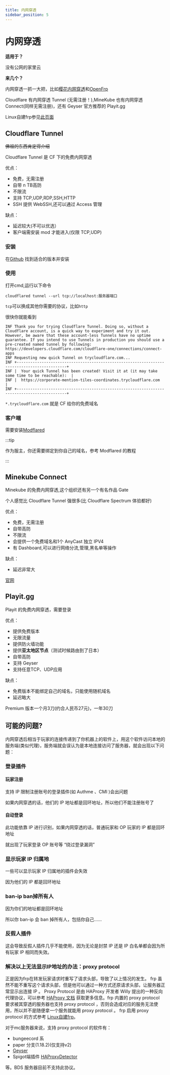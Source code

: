 ```yaml
---
title: 内网穿透
sidebar_position: 5
---
```


# 内网穿透

**适用于？**

没有公网的家里云

**来几个？**

内网穿透一抓一大把，比如[樱花内网穿透](https://www.natfrp.com/)和[OpenFrp](https://www.openfrp.net/)

Cloudflare 有内网穿透 Tunnel (无需注册！),MineKube 也有内网穿透 Connect(同样无需注册)，还有 Geyser 官方推荐的 Playit.gg

Linux自建frp参见[此页面](https://nitwikit.yizhan.wiki/advance/Linux/frp)

## Cloudflare Tunnel

~~佛祖的东西肯定得介绍~~

Cloudflare Tunnel 是 CF 下的免费内网穿透

优点：

* 免费，无需注册
* 自带 n TB高防
* 不限流
* 支持 TCP,UDP,RDP,SSH,HTTP
* SSH 提供 WebSSH,还可以通过 Access 管理

缺点：

* 延迟较大(不可以优选）
* 客户端需安装 mod 才能进入(仅限 TCP,UDP)

### 安装

在[Github](https://github.com/cloudflare/cloudflared/releases) 找到适合的版本并安装

### 使用

打开cmd,运行以下命令

```shell
cloudflared tunnel --url tcp://localhost:服务器端口
```

`tcp`可以换成其他你需要的协议，比如`http`

很快你就能看到

<!--markdownlint-disable line-length-->

```text
INF Thank you for trying Cloudflare Tunnel. Doing so, without a Cloudflare account, is a quick way to experiment and try it out. However, be aware that these account-less Tunnels have no uptime guarantee. If you intend to use Tunnels in production you should use a pre-created named tunnel by following: https://developers.cloudflare.com/cloudflare-one/connections/connect-apps
INF Requesting new quick Tunnel on trycloudflare.com...
INF +--------------------------------------------------------------------------------------------+
INF |  Your quick Tunnel has been created! Visit it at (it may take some time to be reachable):  |
INF |  https://corporate-mention-tiles-coordinates.trycloudflare.com                             |
INF +--------------------------------------------------------------------------------------------+
```

`*.trycloudflare.com` 就是 CF 给你的免费域名

<!--markdownlint-disable line-length-->

### 客户端

需要安装[Modflared](https://modrinth.com/mod/modflared)

:::tip

作为服主，你还需要绑定到你自己的域名，参考 Modflared 的教程

:::

## Minekube Connect

Minekube 的免费内网穿透,这个组织还有另一个有名作品 Gate

个人感觉比 Cloudflare Tunnel 强很多(比 Cloudflare Spectrum 体验都好)

优点：

* 免费，无需注册
* 自带高防
* 不限流
* 会提供一个免费域名和1个 AnyCast 独立 IPV4
* 有 Dashboard,可以进行网络分流,管理,黑名单等操作

缺点：

* 延迟非常大

[官网](https://connect.minekube.com/)

## Playit.gg

Playit 的免费内网穿透，需要登录

优点：

* 提供免费版本
* 无限流量
* 提供防火墙功能
* 提供**亚太地区节点**（测试时候路由到了日本）
* 自带高防
* 支持 Geyser
* 支持任意TCP、UDP应用

缺点：

* 免费版本不能绑定自己的域名，只能使用随机域名
* 延迟略大

Premium 版本一个月3刀(约合人民币27元)，一年30刀

## 可能的问题?

内网穿透后相当于玩家的连接传递到了你机器上的软件上，用这个软件访问本地的服务端(类似代理)，服务端就会误认为是本地连接访问了服务器，就会出现以下问题：

### 登录插件

#### 玩家注册

支持 IP 限制注册账号的登录插件(如 Authme 、CMI )会出问题

如果内网穿透的话，他们的 IP 地址都是回环地址，所以他们不能注册账号了

#### 自动登录

此功能依靠 IP 进行识别，如果内网穿透的话，普通玩家和 OP 玩家的 IP 都是回环地址

就出现了玩家登录 OP 账号等 “绕过登录漏洞”

### 显示玩家 IP 归属地

一些可以显示玩家 IP 归属地的插件会失效

因为他们的 IP 都是回环地址

### ban-ip ban掉所有人

因为你们的地址都是回环地址

所以你 ban-ip 会 ban 掉所有人，包括你自己......

### 反假人插件

这会导致反假人插件几乎不能使用，因为无论是封禁 IP 还是 IP 白名单都会因为所有玩家 IP 相同而失效。

### 解决以上无法显示IP地址的办法：proxy protocol

正是因为frp在转发玩家请求时重写了请求头部，导致了以上情况的发生。 frp 虽然不能不重写这个请求头部，但是他可以通过一种方式还原请求头部，让服务器正常显示出连接 IP 。
Proxy Protocol 是由 HAProxy 开发者 Willy 提出的一种反向代理协议，可以参考
[HAProxy 文档](http://www.haproxy.org/download/1.8/doc/proxy-protocol.txt)
获取更多信息。frp 内置的 proxy protocol 要求被其穿透的服务器也支持 proxy protocol ，否则会造成对应的服务无法使用，所以并不是随便拿一个服务就能用 proxy protocol 。
frp 启用 proxy protocol 的方式参考 [Linux自建frp](/advance/Linux/frp)。

对于mc服务器来说，支持 proxy protocol 的软件有：

* bungeecord 系
* paper 分支(1.18.2)(仅支持v2)
* [Geyser](https://nitwikit.yizhan.wiki/Java/process/mobile-player/Geyser/introduction/FAQ/#frp%E6%90%AD%E5%BB%BA%E5%86%85%E7%BD%91%E7%A9%BF%E9%80%8F%E6%83%B3%E6%98%BE%E7%A4%BA%E7%9C%9F%E5%AE%9Eip%E6%80%8E%E4%B9%88%E5%8A%9E)
* Spigot端插件 [HAProxyDetector](https://github.com/andylizi/haproxy-detector)

等。BDS 服务器目前不支持此协议。
